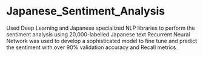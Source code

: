 # Japanese_Sentiment_Analysis

Used Deep Learning and Japanese specialized NLP libraries to perform the sentiment analysis using 20,000-labelled Japanese text
Recurrent Neural Network was used to develop a sophisticated model to fine tune and predict the sentiment with over 90% validation accuracy and Recall metrics

